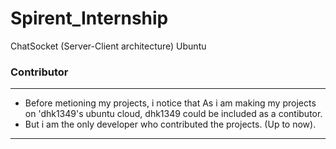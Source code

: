 # Spirent_Internship
ChatSocket (Server-Client architecture)
Ubuntu



### Contributor
------------------------------------------------

* Before metioning my projects, i notice that As i am making my projects on 'dhk1349's ubuntu cloud, dhk1349 could be included as a contibutor.
* But i am the only developer who contributed the projects. (Up to now).


----------------------------------------------
